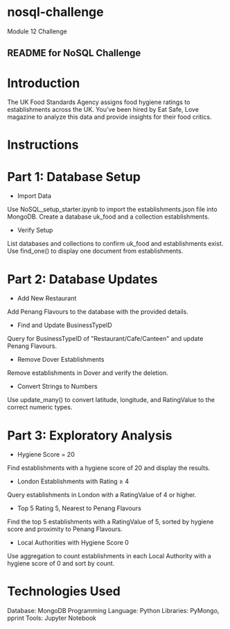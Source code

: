 # nosql-challenge
Module 12 Challenge

## README for NoSQL Challenge


# Introduction
The UK Food Standards Agency assigns food hygiene ratings to establishments across the UK. You’ve been hired by Eat Safe, Love magazine to analyze this data and provide insights for their food critics.

# Instructions
# Part 1: Database Setup
- Import Data

Use NoSQL_setup_starter.ipynb to import the establishments.json file into MongoDB.
Create a database uk_food and a collection establishments.

- Verify Setup

List databases and collections to confirm uk_food and establishments exist.
Use find_one() to display one document from establishments.

# Part 2: Database Updates
- Add New Restaurant

Add Penang Flavours to the database with the provided details.
- Find and Update BusinessTypeID

Query for BusinessTypeID of "Restaurant/Cafe/Canteen" and update Penang Flavours.
- Remove Dover Establishments

Remove establishments in Dover and verify the deletion.
- Convert Strings to Numbers

Use update_many() to convert latitude, longitude, and RatingValue to the correct numeric types.

# Part 3: Exploratory Analysis
- Hygiene Score = 20

Find establishments with a hygiene score of 20 and display the results.

- London Establishments with Rating ≥ 4

Query establishments in London with a RatingValue of 4 or higher.
- Top 5 Rating 5, Nearest to Penang Flavours

Find the top 5 establishments with a RatingValue of 5, sorted by hygiene score and proximity to Penang Flavours.
- Local Authorities with Hygiene Score 0

Use aggregation to count establishments in each Local Authority with a hygiene score of 0 and sort by count.

# Technologies Used
Database: MongoDB
Programming Language: Python
Libraries: PyMongo, pprint
Tools: Jupyter Notebook